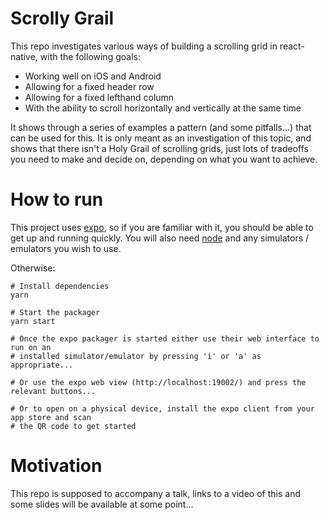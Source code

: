 # Scrolly Grail

This repo investigates various ways of building a scrolling grid in react-native, with the following goals:

- Working well on iOS and Android
- Allowing for a fixed header row
- Allowing for a fixed lefthand column
- With the ability to scroll horizontally and vertically at the same time

It shows through a series of examples a pattern (and some pitfalls...) that can be used for this. It is only meant as an investigation of this topic, and shows that there isn't a Holy Grail of scrolling grids,
just lots of tradeoffs you need to make and decide on, depending on what you want to achieve.

# How to run

This project uses [expo](https://expo.io), so if you are familiar with it, you should be able to get up and running quickly. You will also need [node](https://nodejs.org) and any simulators / emulators you wish to use.

Otherwise:

```
# Install dependencies
yarn

# Start the packager
yarn start

# Once the expo packager is started either use their web interface to run on an
# installed simulator/emulator by pressing 'i' or 'a' as appropriate...

# Or use the expo web view (http://localhost:19002/) and press the relevant buttons...

# Or to open on a physical device, install the expo client from your app store and scan
# the QR code to get started

```

# Motivation

This repo is supposed to accompany a talk, links to a video of this and some slides will be available at some point...
